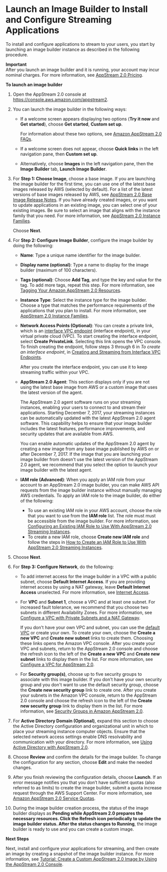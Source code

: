 # Launch an Image Builder to Install and Configure Streaming Applications<a name="tutorial-image-builder-create"></a>

 To install and configure applications to stream to your users, you start by launching an image builder instance as described in the following procedure\.

**Important**  
After you launch an image builder and it is running, your account may incur nominal charges\. For more information, see [AppStream 2\.0 Pricing](https://aws.amazon.com/appstream2/pricing/)\.

**To launch an image builder**

1. Open the AppStream 2\.0 console at [https://console\.aws\.amazon\.com/appstream2](https://console.aws.amazon.com/appstream2)\.

1. You can launch the image builder in the following ways: 
   + If a welcome screen appears displaying two options \(**Try it now** and **Get started**\), choose **Get started**, **Custom set up**\. 

     For information about these two options, see [Amazon AppStream 2\.0 FAQs](https://aws.amazon.com/appstream2/faqs/)\.
   + If a welcome screen does not appear, choose **Quick links** in the left navigation pane, then **Custom set up**\. 
   + Alternatively, choose **Images** in the left navigation pane, then the **Image Builder** tab, **Launch Image Builder**\.

1. For **Step 1: Choose Image**, choose a base image\. If you are launching the image builder for the first time, you can use one of the latest base images released by AWS \(selected by default\)\. For a list of the latest versions of base images released by AWS, see [AppStream 2\.0 Base Image Release Notes](base-image-version-history.md)\. If you have already created images, or you want to update applications in an existing image, you can select one of your existing images\. Be sure to select an image that aligns with the instance family that you need\. For more information, see [AppStream 2\.0 Instance Families](instance-types.md)\.

   Choose **Next**\.

1. For **Step 2: Configure Image Builder**, configure the image builder by doing the following: 
   + **Name**: Type a unique name identifier for the image builder\.
   + **Display name \(optional\)**: Type a name to display for the image builder \(maximum of 100 characters\)\.
   + **Tags \(optional\)**: Choose **Add Tag**, and type the key and value for the tag\. To add more tags, repeat this step\. For more information, see [Tagging Your Amazon AppStream 2\.0 Resources](tagging-basic.md)\.
   + **Instance Type**: Select the instance type for the image builder\. Choose a type that matches the performance requirements of the applications that you plan to install\. For more information, see [AppStream 2\.0 Instance Families](instance-types.md)\.
   + **Network Access Points \(Optional\)**: You can create a private link, which is an [interface VPC endpoint](https://docs.aws.amazon.com/vpc/latest/userguide/vpce-interface.html) \(interface endpoint\), in your virtual private cloud \(VPC\)\. To start creating the interface endpoint, select **Create PrivateLink**\. Selecting this link opens the VPC console\. To finish creating the endpoint, follow steps 3 through 6 in *To create an interface endpoint*, in [Creating and Streaming from Interface VPC Endpoints](creating-streaming-from-interface-vpc-endpoints.md)\.

     After you create the interface endpoint, you can use it to keep streaming traffic within your VPC\.
   + **AppStream 2\.0 Agent**: This section displays only if you are not using the latest base image from AWS or a custom image that uses the latest version of the agent\.

     The AppStream 2\.0 agent software runs on your streaming instances, enabling your users to connect to and stream their applications\. Starting December 7, 2017, your streaming instances can be automatically updated with the latest AppStream 2\.0 agent software\. This capability helps to ensure that your image builder includes the latest features, performance improvements, and security updates that are available from AWS\. 

     You can enable automatic updates of the AppStream 2\.0 agent by creating a new image from any base image published by AWS on or after December 7, 2017\. If the image that you are launching your image builder from doesn't use the latest version of the AppStream 2\.0 agent, we recommend that you select the option to launch your image builder with the latest agent\. 
   + **IAM role \(Advanced\)**: When you apply an IAM role from your account to an AppStream 2\.0 image builder, you can make AWS API requests from the image builder instance without manually managing AWS credentials\. To apply an IAM role to the image builder, do either of the following:
     + To use an existing IAM role in your AWS account, choose the role that you want to use from the **IAM role** list\. The role must must be accessible from the image builder\. For more information, see [Configuring an Existing IAM Role to Use With AppStream 2\.0 Streaming Instances](using-iam-roles-to-grant-permissions-to-applications-scripts-streaming-instances.md#configuring-existing-iam-role-to-use-with-streaming-instances)\.
     + To create a new IAM role, choose **Create new IAM role** and follow the steps in [How to Create an IAM Role to Use With AppStream 2\.0 Streaming Instances](using-iam-roles-to-grant-permissions-to-applications-scripts-streaming-instances.md#how-to-create-iam-role-to-use-with-streaming-instances)\.

1. Choose **Next**\.

1. For **Step 3: Configure Network**, do the following:
   + To add internet access for the image builder in a VPC with a public subnet, choose **Default Internet Access**\. If you are providing internet access by using a NAT gateway, leave **Default Internet Access** unselected\. For more information, see [Internet Access](internet-access.md)\.
   + For **VPC** and **Subnet 1**, choose a VPC and at least one subnet\. For increased fault tolerance, we recommend that you choose two subnets in different Availability Zones\. For more information, see [Configure a VPC with Private Subnets and a NAT Gateway](managing-network-internet-NAT-gateway.md)\.

     If you don't have your own VPC and subnet, you can use the [default VPC](default-vpc-with-public-subnet.md) or create your own\. To create your own, choose the **Create a new VPC** and **Create new subnet** links to create them\. Choosing these links opens the Amazon VPC console\. After you create your VPC and subnets, return to the AppStream 2\.0 console and choose the refresh icon to the left of the **Create a new VPC** and **Create new subnet** links to display them in the list\. For more information, see [Configure a VPC for AppStream 2\.0](appstream-vpc.md)\.
   + For **Security group\(s\)**, choose up to five security groups to associate with this image builder\. If you don't have your own security group and you don't want to use the default security group, choose the **Create new security group** link to create one\. After you create your subnets in the Amazon VPC console, return to the AppStream 2\.0 console and choose the refresh icon to the left of the **Create new security group** link to display them in the list\. For more information, see [Security Groups in Amazon AppStream 2\.0](managing-network-security-groups.md)\.

1. For **Active Directory Domain \(Optional\)**, expand this section to choose the Active Directory configuration and organizational unit in which to place your streaming instance computer objects\. Ensure that the selected network access settings enable DNS resolvability and communication with your directory\. For more information, see [Using Active Directory with AppStream 2\.0](active-directory.md)\.

1. Choose **Review** and confirm the details for the image builder\. To change the configuration for any section, choose **Edit** and make the needed changes\.

1. After you finish reviewing the configuration details, choose **Launch**\. If an error message notifies you that you don’t have sufficient quotas \(also referred to as limits\) to create the image builder, submit a quota increase request through the AWS Support Center\. For more information, see [Amazon AppStream 2\.0 Service Quotas](limits.md)\.

1. During the image builder creation process, the status of the image builder displays as **Pending **while AppStream 2\.0 prepares the necessary resources\. Click the **Refresh** icon periodically to update the image builder status\. After the status changes to** Running**, the image builder is ready to use and you can create a custom image\.

**Next Steps**

Next, install and configure your applications for streaming, and then create an image by creating a snapshot of the image builder instance\. For more information, see [Tutorial: Create a Custom AppStream 2\.0 Image by Using the AppStream 2\.0 Console](tutorial-image-builder.md)\.